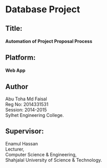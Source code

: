 # Database Project

## Title:
#### Automation of Project Proposal Process


## Platform:
#### Web App


## Author
Abu Toha Md Faisal  
Reg No: 2014331531  
Session: 2014-2015    
Sylhet Engineering College.


## Supervisor:
Enamul Hassan  
Lecturer,  
Computer Science & Engineering,  
Shahjalal University of Science & Technology.
